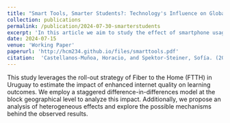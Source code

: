 ```yaml
---
title: "Smart Tools, Smarter Students?: Technology's Influence on Global Education Metrics. The case of Uruguay"
collection: publications
permalink: /publication/2024-07-30-smarterstudents
excerpt: 'In this article we aim to study the effect of smartphone usage on academic performance. In particular in teenagers from Uruguay. Joint work with Sofía Spektor-Steiner.'
date: 2024-07-15
venue: 'Working Paper'
paperurl: 'http://hcm234.github.io/files/smarttools.pdf'
citation:  'Castellanos-Muñoa, Horacio, and Spektor-Steiner, Sofía. (2024). &quot;Smart Tools, Smarter Students?: Technology&#39;s Influence on Global Education Metrics. The case of Uruguay.&quot; <i>Working Paper</i>.'
---
```


This study leverages the roll-out strategy of Fiber to the Home (FTTH) in Uruguay to estimate the impact of enhanced internet quality on learning outcomes. We employ a staggered difference-in-differences model at the block geographical level to analyze this impact. Additionally, we propose an analysis of heterogeneous effects and explore the possible mechanisms behind the observed results. 
